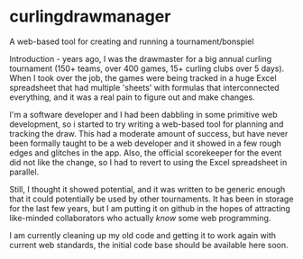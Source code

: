 # curlingdrawmanager
A web-based tool for creating and running a tournament/bonspiel

Introduction - years ago, I was the drawmaster for a big annual curling tournament (150+ teams, over 400
games, 15+ curling clubs over 5 days). When I took over the job, the games were being tracked in a huge
Excel spreadsheet that had multiple 'sheets' with formulas that interconnected everything, and it
was a real pain to figure out and make changes.

I'm a software developer and I had been dabbling in some primitive web development, so i started to
try writing a web-based tool for planning and tracking the draw. This had a moderate amount of
success, but have never been formally taught to be a web developer and it showed in a few rough
edges and glitches in the app. Also, the official scorekeeper for the event did not like the change,
so I had to revert to using the Excel spreadsheet in parallel.

Still, I thought it showed potential, and it was written to be generic enough that it could potentially
be used by other tournaments. It has been in storage for the last few years, but I am putting it on
github in the hopes of attracting like-minded collaborators who actually *know* some web programming.

I am currently cleaning up my old code and getting it to work again with current web standards, the
initial code base should be available here soon.
